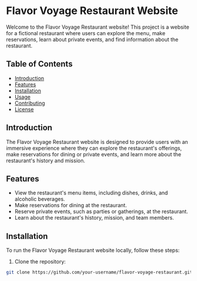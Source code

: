 # Flavor Voyage Restaurant Website

Welcome to the Flavor Voyage Restaurant website! This project is a website for a fictional restaurant where users can explore the menu, make reservations, learn about private events, and find information about the restaurant.

## Table of Contents

- [Introduction](#introduction)
- [Features](#features)
- [Installation](#installation)
- [Usage](#usage)
- [Contributing](#contributing)
- [License](#license)

## Introduction

The Flavor Voyage Restaurant website is designed to provide users with an immersive experience where they can explore the restaurant's offerings, make reservations for dining or private events, and learn more about the restaurant's history and mission.

## Features

- View the restaurant's menu items, including dishes, drinks, and alcoholic beverages.
- Make reservations for dining at the restaurant.
- Reserve private events, such as parties or gatherings, at the restaurant.
- Learn about the restaurant's history, mission, and team members.

## Installation

To run the Flavor Voyage Restaurant website locally, follow these steps:

1. Clone the repository:

```bash
git clone https://github.com/your-username/flavor-voyage-restaurant.git
